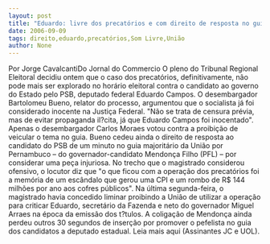 ```yaml
---
layout: post
title: "Eduardo: livre dos precatórios e com direito de resposta no guia da União"
date: 2006-09-09
tags: direito,eduardo,precatórios,Som Livre,União
author: None
---
```


Por Jorge CavalcantiDo Jornal do Commercio
O pleno do Tribunal Regional Eleitoral decidiu ontem que o caso dos precatórios, definitivamente, não pode mais ser explorado no horário eleitoral contra o candidato ao governo do Estado pelo PSB, deputado federal Eduardo Campos. 
O desembargador Bartolomeu Bueno, relator do processo, argumentou que o socialista já foi considerado inocente na Justiça Federal. \"Não se trata de censura prévia, mas de evitar propaganda il?cita, já que Eduardo Campos foi inocentado\". Apenas o desembargador Carlos Moraes votou contra a proibição de veicular o tema no guia.
Bueno cedeu ainda o direito de resposta ao candidato do PSB de um minuto no guia majoritário da União por Pernambuco – do governador-candidato Mendonça Filho (PFL) – por considerar uma peça injuriosa. No trecho que o magistrado considerou ofensivo, o locutor diz que \"o que ficou com a operação dos precatórios foi a memória de um escândalo que gerou uma CPI e um rombo de R$ 144 milhões por ano aos cofres públicos\". 
Na última segunda-feira, o magistrado havia concedido liminar proibindo a União de utilizar a operação para criticar Eduardo, secretário da Fazenda e neto do governador Miguel Arraes na época da emissão dos t?tulos. A coligação de Mendonça ainda perdeu outros 30 segundos de inserção por promover o pefelista no guia dos candidatos a deputado estadual.
Leia mais aqui (Assinantes JC e UOL). 